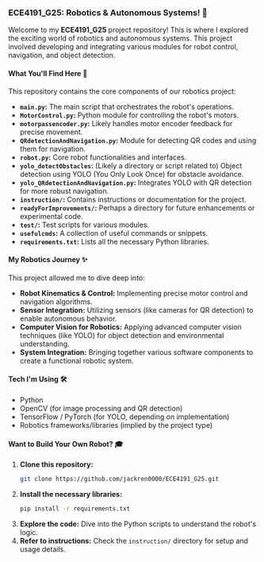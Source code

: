 ### **ECE4191_G25: Robotics & Autonomous Systems! 🤖**

Welcome to my **ECE4191_G25** project repository! This is where I explored the exciting world of robotics and autonomous systems. This project involved developing and integrating various modules for robot control, navigation, and object detection.

#### **What You'll Find Here 🚀**

This repository contains the core components of our robotics project:

*   **`main.py`:** The main script that orchestrates the robot's operations.
*   **`MotorControl.py`:** Python module for controlling the robot's motors.
*   **`motorpassencoder.py`:** Likely handles motor encoder feedback for precise movement.
*   **`QRdetectionAndNavigation.py`:** Module for detecting QR codes and using them for navigation.
*   **`robot.py`:** Core robot functionalities and interfaces.
*   **`yolo_detectObstacles`:** (Likely a directory or script related to) Object detection using YOLO (You Only Look Once) for obstacle avoidance.
*   **`yolo_QRdetectionAndNavigation.py`:** Integrates YOLO with QR detection for more robust navigation.
*   **`instruction/`:** Contains instructions or documentation for the project.
*   **`readyForImprovements/`:** Perhaps a directory for future enhancements or experimental code.
*   **`test/`:** Test scripts for various modules.
*   **`usefulcmds`:** A collection of useful commands or snippets.
*   **`requirements.txt`:** Lists all the necessary Python libraries.

#### **My Robotics Journey ✨**

This project allowed me to dive deep into:

*   **Robot Kinematics & Control:** Implementing precise motor control and navigation algorithms.
*   **Sensor Integration:** Utilizing sensors (like cameras for QR detection) to enable autonomous behavior.
*   **Computer Vision for Robotics:** Applying advanced computer vision techniques (like YOLO) for object detection and environmental understanding.
*   **System Integration:** Bringing together various software components to create a functional robotic system.

#### **Tech I'm Using 🛠️**

*   Python
*   OpenCV (for image processing and QR detection)
*   TensorFlow / PyTorch (for YOLO, depending on implementation)
*   Robotics frameworks/libraries (implied by the project type)

#### **Want to Build Your Own Robot? 🎓**

1.  **Clone this repository:**
    ```bash
    git clone https://github.com/jackren0000/ECE4191_G25.git
    ```
2.  **Install the necessary libraries:**
    ```bash
    pip install -r requirements.txt
    ```
3.  **Explore the code:** Dive into the Python scripts to understand the robot's logic.
4.  **Refer to instructions:** Check the `instruction/` directory for setup and usage details.
